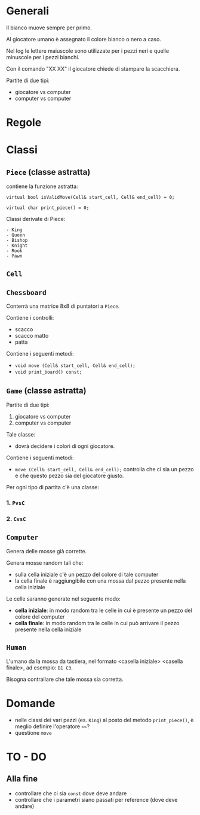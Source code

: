 # Generali

Il bianco muove sempre per primo.

Al giocatore umano è assegnato il colore bianco o nero a caso.

Nel log le lettere maiuscole sono utilizzate per i pezzi neri e quelle minuscole per i pezzi bianchi.

Con il comando "XX XX" il giocatore chiede di stampare la scacchiera.

Partite di due tipi:
- giocatore vs computer
- computer vs computer

# Regole



# Classi

## `Piece` (classe astratta)
contiene la funzione astratta:

`virtual bool isValidMove(Cell& start_cell, Cell& end_cell) = 0;`

`virtual char print_piece() = 0;`

Classi derivate di Piece:
 
    - King
    - Queen
    - Bishop
    - Knight
    - Rook
    - Pawn

## `Cell`

## `Chessboard`
Conterrà una matrice 8x8 di puntatori a `Piece`.

Contiene i controlli:
- scacco
- scacco matto
- patta

Contiene i seguenti metodi:
- `void move (Cell& start_cell, Cell& end_cell);`
- `void print_board() const;`

## `Game` (classe astratta)
Partite di due tipi:
1. giocatore vs computer
2. computer vs computer

Tale classe:
- dovrà decidere i colori di ogni giocatore.

Contiene i seguenti metodi:
- `move (Cell& start_cell, Cell& end_cell);` controlla che ci sia un pezzo e che questo pezzo sia del giocatore giusto.


Per ogni tipo di partita c'è una classe:

### 1. `PvsC`

### 2. `CvsC`

## `Computer`
Genera delle mosse già corrette.

Genera mosse random tali che:
- sulla cella iniziale c'è un pezzo del colore di tale computer
- la cella finale è raggiungibile con una mossa dal pezzo presente nella cella iniziale

Le celle saranno generate nel seguente modo:
- **cella iniziale**: in modo random tra le celle in cui è presente un pezzo del colore del computer
- **cella finale**: in modo random tra le celle in cui può arrivare il pezzo presente nella cella iniziale

## `Human`
L'umano da la mossa da tastiera, nel formato \<casella iniziale\> \<casella finale\>, ad esempio: `B1 C3`.

Bisogna contrallare che tale mossa sia corretta.

# Domande
- nelle classi dei vari pezzi (es. `King`) al posto del metodo `print_piece()`, è meglio definire l'operatore `<<`?
- questione `move`

# TO - DO

## Alla fine
- controllare che ci sia `const` dove deve andare 
- controllare che i parametri siano passati per reference (dove deve andare)